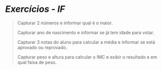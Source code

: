 # _Exercícios - IF_

> Capturar 2 números e informar qual é o maior.
> 
> Capturar ano de nascimento e informar se já tem idade para votar.
> 
> Capturar 3 notas do aluno para calcular a média e informar se está aprovado ou reprovado.
> 
> Capturar peso e altura para calcular o IMC e exibir o resultado e em qual faixa de peso.
